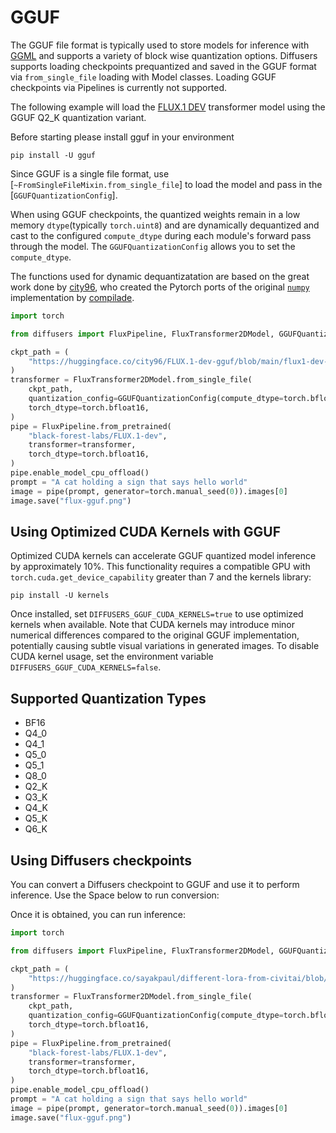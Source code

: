 <!--Copyright 2025 The HuggingFace Team. All rights reserved.

Licensed under the Apache License, Version 2.0 (the "License"); you may not use this file except in compliance with
the License. You may obtain a copy of the License at

http://www.apache.org/licenses/LICENSE-2.0

Unless required by applicable law or agreed to in writing, software distributed under the License is distributed on
an "AS IS" BASIS, WITHOUT WARRANTIES OR CONDITIONS OF ANY KIND, either express or implied. See the License for the
specific language governing permissions and limitations under the License.

-->

# GGUF

The GGUF file format is typically used to store models for inference with [GGML](https://github.com/ggerganov/ggml) and supports a variety of block wise quantization options. Diffusers supports loading checkpoints prequantized and saved in the GGUF format via `from_single_file` loading with Model classes. Loading GGUF checkpoints via Pipelines is currently not supported.

The following example will load the [FLUX.1 DEV](https://huggingface.co/black-forest-labs/FLUX.1-dev) transformer model using the GGUF Q2_K quantization variant.

Before starting please install gguf in your environment

```shell
pip install -U gguf
```

Since GGUF is a single file format, use [`~FromSingleFileMixin.from_single_file`] to load the model and pass in the [`GGUFQuantizationConfig`].

When using GGUF checkpoints, the quantized weights remain in a low memory `dtype`(typically `torch.uint8`) and are dynamically dequantized and cast to the configured `compute_dtype` during each module's forward pass through the model. The `GGUFQuantizationConfig` allows you to set the `compute_dtype`.

The functions used for dynamic dequantizatation are based on the great work done by [city96](https://github.com/city96/ComfyUI-GGUF), who created the Pytorch ports of the original [`numpy`](https://github.com/ggerganov/llama.cpp/blob/master/gguf-py/gguf/quants.py) implementation by [compilade](https://github.com/compilade).

```python
import torch

from diffusers import FluxPipeline, FluxTransformer2DModel, GGUFQuantizationConfig

ckpt_path = (
    "https://huggingface.co/city96/FLUX.1-dev-gguf/blob/main/flux1-dev-Q2_K.gguf"
)
transformer = FluxTransformer2DModel.from_single_file(
    ckpt_path,
    quantization_config=GGUFQuantizationConfig(compute_dtype=torch.bfloat16),
    torch_dtype=torch.bfloat16,
)
pipe = FluxPipeline.from_pretrained(
    "black-forest-labs/FLUX.1-dev",
    transformer=transformer,
    torch_dtype=torch.bfloat16,
)
pipe.enable_model_cpu_offload()
prompt = "A cat holding a sign that says hello world"
image = pipe(prompt, generator=torch.manual_seed(0)).images[0]
image.save("flux-gguf.png")
```

## Using Optimized CUDA Kernels with GGUF

Optimized CUDA kernels can accelerate GGUF quantized model inference by approximately 10%. This functionality requires a compatible GPU with `torch.cuda.get_device_capability` greater than 7 and the kernels library:

```shell
pip install -U kernels
```

Once installed, set `DIFFUSERS_GGUF_CUDA_KERNELS=true`  to use optimized kernels when available. Note that CUDA kernels may introduce minor numerical differences compared to the original GGUF implementation, potentially causing subtle visual variations in generated images. To disable CUDA kernel usage, set the environment variable `DIFFUSERS_GGUF_CUDA_KERNELS=false`.

## Supported Quantization Types

- BF16
- Q4_0
- Q4_1
- Q5_0
- Q5_1
- Q8_0
- Q2_K
- Q3_K
- Q4_K
- Q5_K
- Q6_K

## Using Diffusers checkpoints

You can convert a Diffusers checkpoint to GGUF and use it to perform inference. Use the Space below to
run conversion:

<script
	type="module"
	src="https://gradio.s3-us-west-2.amazonaws.com/5.41.1/gradio.js"
></script>

<gradio-app src="https://diffusers-internal-dev-diffusers-to-gguf.hf.space"></gradio-app>

Once it is obtained, you can run inference:

```py
import torch

from diffusers import FluxPipeline, FluxTransformer2DModel, GGUFQuantizationConfig

ckpt_path = (
    "https://huggingface.co/sayakpaul/different-lora-from-civitai/blob/main/flux_dev_diffusers-q4_0.gguf"
)
transformer = FluxTransformer2DModel.from_single_file(
    ckpt_path,
    quantization_config=GGUFQuantizationConfig(compute_dtype=torch.bfloat16),
    torch_dtype=torch.bfloat16,
)
pipe = FluxPipeline.from_pretrained(
    "black-forest-labs/FLUX.1-dev",
    transformer=transformer,
    torch_dtype=torch.bfloat16,
)
pipe.enable_model_cpu_offload()
prompt = "A cat holding a sign that says hello world"
image = pipe(prompt, generator=torch.manual_seed(0)).images[0]
image.save("flux-gguf.png")
```